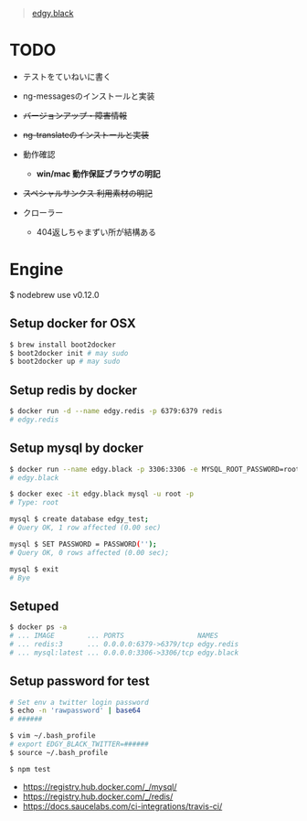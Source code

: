 > [edgy.black](http://edgy.black/)

# TODO
* テストをていねいに書く
* ng-messagesのインストールと実装
* <del>バージョンアップ・障害情報</del>
* <del>ng-translateのインストールと実装</del>

* 動作確認
  * __win/mac 動作保証ブラウザの明記__
* <del>スペシャルサンクス 利用素材の明記</del>

* クローラー
  * 404返しちゃまずい所が結構ある

# Engine
$ nodebrew use v0.12.0

## Setup docker for OSX
```bash
$ brew install boot2docker
$ boot2docker init # may sudo
$ boot2docker up # may sudo
```

## Setup redis by docker
```bash
$ docker run -d --name edgy.redis -p 6379:6379 redis
# edgy.redis
```

## Setup mysql by docker
```bash
$ docker run --name edgy.black -p 3306:3306 -e MYSQL_ROOT_PASSWORD=root -d mysql
# edgy.black

$ docker exec -it edgy.black mysql -u root -p
# Type: root

mysql $ create database edgy_test;
# Query OK, 1 row affected (0.00 sec)

mysql $ SET PASSWORD = PASSWORD('');
# Query OK, 0 rows affected (0.00 sec);

mysql $ exit
# Bye
```

## Setuped
```bash
$ docker ps -a
# ... IMAGE        ... PORTS                  NAMES
# ... redis:3      ... 0.0.0.0:6379->6379/tcp edgy.redis
# ... mysql:latest ... 0.0.0.0:3306->3306/tcp edgy.black
```

## Setup password for test
```bash
# Set env a twitter login password
$ echo -n 'rawpassword' | base64
# ######

$ vim ~/.bash_profile
# export EDGY_BLACK_TWITTER=######
$ source ~/.bash_profile

$ npm test
```

>
  * https://registry.hub.docker.com/_/mysql/
  * https://registry.hub.docker.com/_/redis/
  * https://docs.saucelabs.com/ci-integrations/travis-ci/
